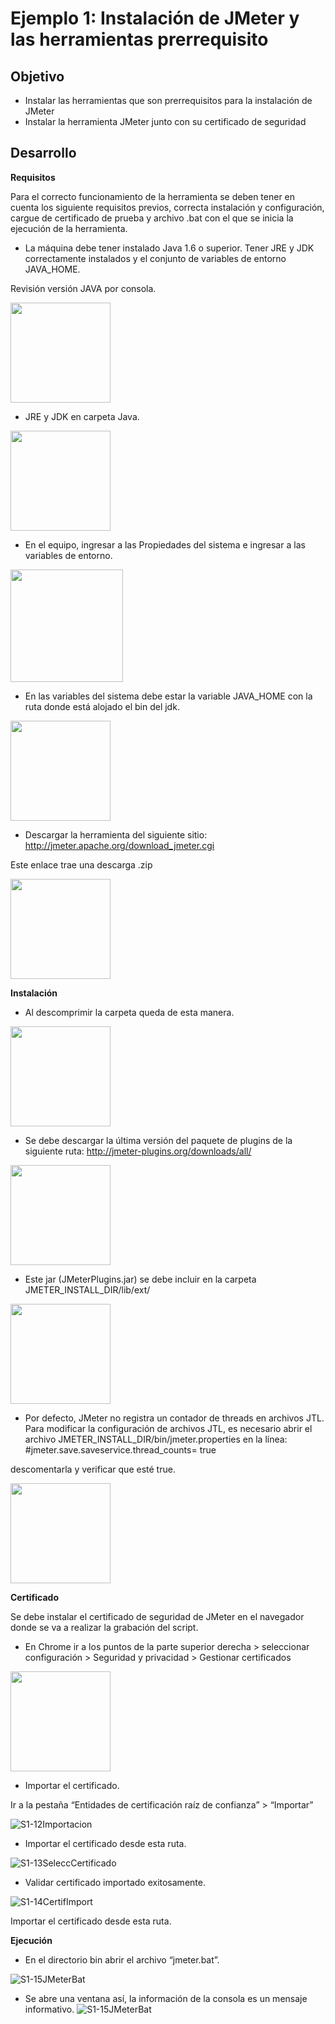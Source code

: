 # Ejemplo 1: Instalación de JMeter y las herramientas prerrequisito

## Objetivo

* Instalar las herramientas que son prerrequisitos para la instalación de JMeter
* Instalar la herramienta JMeter junto con su certificado de seguridad

## Desarrollo

**Requisitos**

Para el correcto funcionamiento de la herramienta se deben tener en cuenta los siguiente requisitos previos, correcta instalación y configuración, cargue de certificado de prueba y archivo .bat con el que se inicia la ejecución de la herramienta.

* La máquina debe tener instalado Java 1.6 o superior. Tener JRE y JDK correctamente instalados y el conjunto de variables de entorno JAVA_HOME.

Revisión versión JAVA por consola.

<img src="https://user-images.githubusercontent.com/22419786/154817183-d83de04e-6c4e-488a-808e-8aebd8c1b8d9.jpg" align="center" height="160"> 


* JRE y JDK en carpeta Java.
<img src="https://user-images.githubusercontent.com/22419786/154818838-5dd92a74-97bb-4477-9735-048d6edcf6dc.jpg" align="center" height="160"> 

* En el equipo, ingresar a las Propiedades del sistema e ingresar a las variables de entorno.
<img src="https://user-images.githubusercontent.com/22419786/154818842-e8fff57e-92d2-4988-981c-9c2a7b4ffd30.jpg" align="center" height="180"> 

* En las variables del sistema debe estar la variable JAVA_HOME con la ruta donde está alojado el bin del jdk.
<img src="https://user-images.githubusercontent.com/22419786/154818838-5dd92a74-97bb-4477-9735-048d6edcf6dc.jpg" align="center" height="160"> 

* Descargar la herramienta del siguiente sitio:
http://jmeter.apache.org/download_jmeter.cgi

Este enlace trae una descarga .zip

<img src="https://user-images.githubusercontent.com/22419786/154818845-22dfda12-6704-4414-884c-1460ea8cd996.jpg" align="center" height="160"> 

**Instalación**

* Al descomprimir la carpeta queda de esta manera.
<img src="https://user-images.githubusercontent.com/22419786/154818846-720130d7-4b50-4100-95c1-62f603f4c5fb.jpg" align="center" height="160">

* Se debe descargar la última versión del paquete de plugins de la siguiente ruta:
http://jmeter-plugins.org/downloads/all/
<img src="https://user-images.githubusercontent.com/22419786/154818847-9a64f636-86f9-48d3-9cfc-4e0591983a6d.jpg" align="center" height="160">

* Este jar (JMeterPlugins.jar) se debe incluir en la carpeta JMETER_INSTALL_DIR/lib/ext/
<img src="https://user-images.githubusercontent.com/22419786/154818848-7f71a265-be10-4ed5-a7ec-4e4078bd8260.jpg" align="center" height="160">

* Por defecto, JMeter no registra un contador de threads en archivos JTL. Para modificar la configuración de archivos JTL, es necesario abrir el archivo
JMETER_INSTALL_DIR/bin/jmeter.properties en la línea: #jmeter.save.saveservice.thread_counts= true

descomentarla y verificar que esté true.

<img src="https://user-images.githubusercontent.com/22419786/154818849-07375a5d-f62c-4058-9da9-a173a3a636d0.jpg" align="center" height="160">

**Certificado**

Se debe instalar el certificado de seguridad de JMeter en el navegador donde se va a realizar la grabación del script.

* En Chrome ir a los puntos de la parte superior derecha > seleccionar configuración > Seguridad y privacidad > Gestionar certificados
<img src="https://user-images.githubusercontent.com/22419786/154818850-e4ca6443-a3a3-4ca4-bdc5-ed4108f599d9.jpg" align="center" height="160">

* Importar el certificado.

Ir a la pestaña “Entidades de certificación raíz de confianza” > “Importar”

![S1-12Importacion](https://user-images.githubusercontent.com/22419786/154819124-6d662f5b-4b08-43e0-ad91-b6ac53f282b1.jpg)

* Importar el certificado desde esta ruta.

![S1-13SeleccCertificado](https://user-images.githubusercontent.com/22419786/154819140-4e15f3ca-63f2-40a5-ac95-686820899082.jpg)

* Validar certificado importado exitosamente.

![S1-14CertifImport](https://user-images.githubusercontent.com/22419786/154819156-11234859-f4fe-41a1-9aa2-5f27f12f9f40.jpg)

Importar el certificado desde esta ruta.

**Ejecución**
* En el directorio bin abrir el archivo “jmeter.bat”.

![S1-15JMeterBat](https://user-images.githubusercontent.com/22419786/154819264-2b73e11b-8159-4dfe-8941-4214eb1b64f9.jpg)

* Se abre una ventana así, la información de la consola es un mensaje informativo.
![S1-15JMeterBat](https://user-images.githubusercontent.com/22419786/154819235-f965b5ad-6b8c-4870-9f02-ae8a90b2ec3a.jpg)
